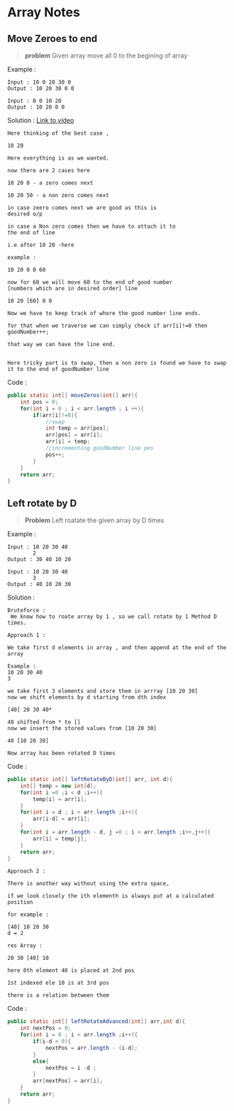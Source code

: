 # Array Notes


## Move Zeroes to end


>**problem**
Given array move all 0 to the begining of array



Example :

    Input : 10 0 20 30 0
    Output : 10 20 30 0 0

    Input : 0 0 10 20
    Output : 10 20 0 0

Solution :
[Link to video](https://practice.geeksforgeeks.org/tracks/DSASP-Arrays/?batchId=155)

    Here thinking of the best case ,

    10 20

    Here everything is as we wanted.

    now there are 2 cases here 

    10 20 0 - a zero comes next

    10 20 50 - a non zero comes next

    in case zeero comes next we are good as this is 
    desired o/p

    in case a Non zero comes then we have to attach it to
    the end of line

    i.e after 10 20 -here

    example :

    10 20 0 0 60

    now for 60 we will move 60 to the end of good number
    [numbers which are in desired order] line

    10 20 [60] 0 0

    Now we have to keep track of where the good number line ends.

    for that when we traverse we can simply check if arr[i]!=0 then 
    goodNumber++;

    that way we can have the line end.


    Here tricky part is to swap, then a non zero is found we have to swap
    it to the end of goodNumber line

    

Code : 

```java
public static int[] moveZeros(int[] arr){
    int pos = 0;
    for(int i = 0 ; i < arr.length ; i ++){
        if(arr[i]!=0){
            //swap
            int temp = arr[pos];
            arr[pos] = arr[i];
            arr[i] = temp;
            //incrementing goodNumber line pos
            pos++;
        }
    }
    return arr;
}
```

## Left rotate by D

>**Problem**
Left roatate the given array by D times


Example :

    Input : 10 20 30 40
            2
    Output : 30 40 10 20

    Input : 10 20 30 40
            3
    Output : 40 10 20 30

Solution :

    Bruteforce :
     We know how to roate array by 1 , so we call rotate by 1 Method D times.
    
    Approach 1 :

    We take first d elements in array , and then append at the end of the array 

    Example :
    10 20 30 40
    3

    we take first 3 elements and store them in arrray [10 20 30]
    now we shift elements by d starting from dth index
    
    [40] 20 30 40*

    40 shifted from * to []
    now we insert the stored values from [10 20 30]

    40 [10 20 30]

    Now array has been rotated D times
Code : 
```java
public static int[] leftRotateByD(int[] arr, int d){
    int[] temp = new int[d];
    for(int i =0 ;i < d ;i++){
        temp[i] = arr[i];
    }
    for(int i = d ; i < arr.length ;i++){
        arr[i-d] = arr[i];
    }
    for(int i = arr.length - d, j =0 ; i < arr.length ;i++,j++){
        arr[i] = temp[j];
    }
    return arr;
}
```

    Approach 2 :

    There is another way without using the extra space, 
    
    if we look closely the ith elementh is always put at a calculated position

    for example :

    [40] 10 20 30
    d = 2

    res Array :

    20 30 [40] 10

    here 0th element 40 is placed at 2nd pos

    1st indexed ele 10 is at 3rd pos

    there is a relation between them

Code :

```java
public static int[] leftRotateAdvanced(int[] arr,int d){
    int nextPos = 0;
    for(int i = 0 ; i < arr.length ;i++){
        if(i-d < 0){
            nextPos = arr.length - (i-d);
        }
        else{
            nextPos = i -d ;
        }
        arr[nextPos] = arr[i];
    }
    return arr;
}
```